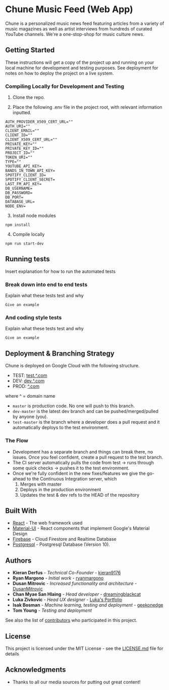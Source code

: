 # Chune Music Feed (Web App)

Chune is a personalized music news feed featuring articles from a variety of music magazines as well as artist interviews from hundreds of curated YouTube channels. We're a one-stop-shop for music culture news.

## Getting Started

These instructions will get a copy of the project up and running on your local machine for development and testing purposes. See deployment for notes on how to deploy the project on a live system.

### Compiling Locally for Development and Testing

1. Clone the repo.

2. Place the following .env file in the project root, with relevant information inputted.
```
AUTH_PROVIDER_X509_CERT_URL=""
AUTH_URI=""
CLIENT_EMAIL=""
CLIENT_ID=""
CLIENT_X509_CERT_URL=""
PRIVATE_KEY=""
PRIVATE_KEY_ID=""
PROJECT_ID=""
TOKEN_URI=""
TYPE=""
YOUTUBE_API_KEY=
BANDS_IN_TOWN_API_KEY=
SPOTIFY_CLIENT_ID=
SPOTIFY_CLIENT_SECRET=
LAST_FM_API_KEY=
DB_USERNAME=
DB_PASSWORD=
DB_PORT=
DATABASE_URL=
NODE_ENV=
```

3. Install node modules
```
npm install
```

4. Compile locally
```
npm run start-dev
```

## Running tests

Insert explanation for how to run the automated tests

### Break down into end to end tests

Explain what these tests test and why

```
Give an example
```

### And coding style tests

Explain what these tests test and why

```
Give an example
```

## Deployment & Branching Strategy

Chune is deployed on Google Cloud with the following structure.

- TEST: [test.^.com](https://test.chunemusicfeed.com)
- DEV: [dev.^.com](https://dev.chunemusicfeed.com)
- PROD: [^.com](https://chunemusicfeed.com)

where ^ = domain name

- `master` is production code. No one will push to this branch.
- `dev-master` is the latest dev branch and can be pushed/merged/pulled by anyone (you).
- `test-master` is the branch where a developer does a pull request and it automatically deploys to the test environment.

### The Flow
- Development has a separate branch and things can break there, no issues. Once you feel confident, create a pull request to the test branch.
- The CI server automatically pulls the code from test -> runs through some quick checks -> pushes it to the test environment.
- Once we're fully confident in the new fixes/features we give the go-ahead to the Continuous Integration server, which
    1. Merges with master
    2. Deploys in the production environment
    3. Updates the test & dev refs to the HEAD of the repository

## Built With

* [React](https://github.com/reactjs/reactjs.org) - The web framework used
* [Material-UI](https://github.com/mui-org) - React components that implement Google's Material Design
* [Firebase](https://github.com/firebase/) - Cloud Firestore and Realtime Database
* [Postgresql](https://www.postgresql.org/) - Postgresql Database (Version 10).

## Authors

* **Kieran Derfus** - *Technical Co-Founder* - [kieran9176](https://github.com/kieran9176)
* **Ryan Margono** - *Initial work* - [ryanmargono ](https://github.com/ryanmargono )
* **Dusan Mitrovic** - *Increased functionality and architecture* - [DusanMitrovic](https://github.com/DusanMitrovic)
* **Chan Myae San Hlaing** - *Head developer* - [dreamingblackcat](https://github.com/dreamingblackcat)
* **Luka Zivkovic** - *Head UX designer* - [Luka's Portfolio](https://www.toptal.com/designers/resume/luka-zivkovic)
* **Isak Bosman** - *Machine learning, testing and deployment* - [geekonedge](https://github.com/geekonedge)
* **Tom Young** - *Testing and deployment*

See also the list of [contributors](https://github.com/ChuneMusic/ChuneWeb/contributors) who participated in this project.

## License

This project is licensed under the MIT License - see the [LICENSE.md](LICENSE.md) file for details

## Acknowledgments

* Thanks to all our media sources for putting out great content!
